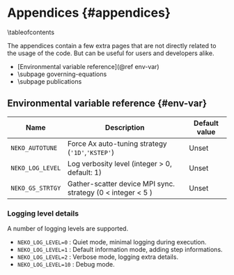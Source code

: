 # Appendices {#appendices}

\tableofcontents

The appendices contain a few extra pages that are not directly related to the usage
of the code. But can be useful for users and developers alike.

- [Environmental variable reference](@ref env-var)
- \subpage governing-equations
- \subpage publications

## Environmental variable reference {#env-var}

| Name             | Description                                                 | Default value |
| ---------------- | ----------------------------------------------------------- | ------------- |
| `NEKO_AUTOTUNE`  | Force Ax auto-tuning strategy (``'1D'``,``'KSTEP'``)        | Unset         |
| `NEKO_LOG_LEVEL` | Log verbosity level (integer > 0, default: 1)               | Unset         |
| `NEKO_GS_STRTGY` | Gather-scatter device MPI sync. strategy (0 < integer < 5 ) | Unset         |

### Logging level details

A number of logging levels are supported.

- `NEKO_LOG_LEVEL=0`   : Quiet mode, minimal logging during execution.
- `NEKO_LOG_LEVEL=1`   : Default information mode, adding step informations.
- `NEKO_LOG_LEVEL=2`   : Verbose mode, logging extra details.
- `NEKO_LOG_LEVEL=10`  : Debug mode.

